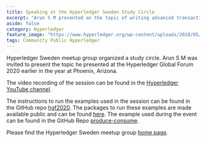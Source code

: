 ```yaml
---
title: Speaking at the Hyperledger Sweden Study Circle
excerpt: "Arun S M presented on the topic of writing advanced transaction processors on Hyperledger Sawtooth."
aside: false
category: Hyperledger
feature_image: "https://www.hyperledger.org/wp-content/uploads/2018/05/HL_Website_TwitterImages-home-1.png"
tags: Community Public Hyperledger
---
```


Hyperledger Sweden meetup group organized a study circle.
Arun S M was invited to present the topic he presented at the
Hyperledger Global Forum 2020 earlier in the year at Phoenix, Arizona.

The video recording of the session can be found in the
[Hyperledger YouTube channel](https://www.youtube.com/watch?v=DQ_-iE60Hxg).

The instructions to run the examples used in the session can
be found in the GitHub repo [hgf2020](https://github.com/arsulegai/hgf2020).
The packages to run these examples are made available public and
can be found [here](https://github.com/arsulegai?tab=packages).
The example used during the event can be found in the
GitHub Repo [produce-consume](https://github.com/arsulegai/produce-consume).

Please find the Hyperledger Sweden meetup group
[home page](https://www.meetup.com/Hyperledger-Sweden/).
